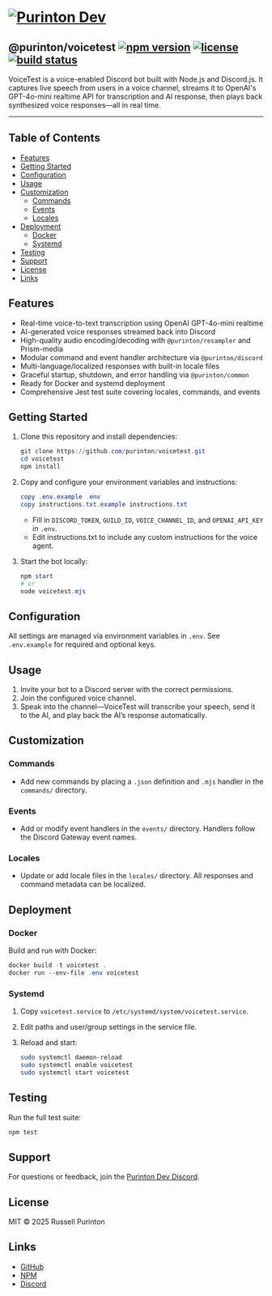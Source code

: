 # [![Purinton Dev](https://purinton.us/logos/brand.png)](https://discord.gg/QSBxQnX7PF)

## @purinton/voicetest [![npm version](https://img.shields.io/npm/v/@purinton/voicetest.svg)](https://www.npmjs.com/package/@purinton/voicetest) [![license](https://img.shields.io/github/license/purinton/voicetest.svg)](LICENSE) [![build status](https://github.com/purinton/voicetest/actions/workflows/nodejs.yml/badge.svg)](https://github.com/purinton/voicetest/actions)

VoiceTest is a voice-enabled Discord bot built with Node.js and Discord.js. It captures live speech from users in a voice channel, streams it to OpenAI's GPT-4o-mini realtime API for transcription and AI response, then plays back synthesized voice responses—all in real time.

---

## Table of Contents

- [Features](#features)
- [Getting Started](#getting-started)
- [Configuration](#configuration)
- [Usage](#usage)
- [Customization](#customization)
  - [Commands](#commands)
  - [Events](#events)
  - [Locales](#locales)
- [Deployment](#deployment)
  - [Docker](#docker)
  - [Systemd](#systemd)
- [Testing](#testing)
- [Support](#support)
- [License](#license)
- [Links](#links)

## Features

- Real-time voice-to-text transcription using OpenAI GPT-4o-mini realtime
- AI-generated voice responses streamed back into Discord
- High-quality audio encoding/decoding with `@purinton/resampler` and Prism-media
- Modular command and event handler architecture via `@purinton/discord`
- Multi-language/localized responses with built-in locale files
- Graceful startup, shutdown, and error handling via `@purinton/common`
- Ready for Docker and systemd deployment
- Comprehensive Jest test suite covering locales, commands, and events

## Getting Started

1. Clone this repository and install dependencies:

   ```powershell
   git clone https://github.com/purinton/voicetest.git
   cd voicetest
   npm install
   ```

2. Copy and configure your environment variables and instructions:

   ```powershell
   copy .env.example .env
   copy instructions.txt.example instructions.txt
   ```

   - Fill in `DISCORD_TOKEN`, `GUILD_ID`, `VOICE_CHANNEL_ID`, and `OPENAI_API_KEY` in `.env`.
   - Edit instructions.txt to include any custom instructions for the voice agent.

3. Start the bot locally:

   ```powershell
   npm start
   # or
   node voicetest.mjs
   ```

## Configuration

All settings are managed via environment variables in `.env`.
See `.env.example` for required and optional keys.

## Usage

1. Invite your bot to a Discord server with the correct permissions.
2. Join the configured voice channel.
3. Speak into the channel—VoiceTest will transcribe your speech, send it to the AI, and play back the AI’s response automatically.

## Customization

### Commands

- Add new commands by placing a `.json` definition and `.mjs` handler in the `commands/` directory.

### Events

- Add or modify event handlers in the `events/` directory. Handlers follow the Discord Gateway event names.

### Locales

- Update or add locale files in the `locales/` directory. All responses and command metadata can be localized.

## Deployment

### Docker

Build and run with Docker:

```powershell
docker build -t voicetest .
docker run --env-file .env voicetest
```

### Systemd

1. Copy `voicetest.service` to `/etc/systemd/system/voicetest.service`.
2. Edit paths and user/group settings in the service file.
3. Reload and start:

   ```bash
   sudo systemctl daemon-reload
   sudo systemctl enable voicetest
   sudo systemctl start voicetest
   ```

## Testing

Run the full test suite:

```powershell
npm test
```

## Support

For questions or feedback, join the [Purinton Dev Discord](https://discord.gg/QSBxQnX7PF).

## License

MIT © 2025 Russell Purinton

## Links

- [GitHub](https://github.com/purinton/voicetest)
- [NPM](https://www.npmjs.com/package/@purinton/voicetest)
- [Discord](https://discord.gg/QSBxQnX7PF)
